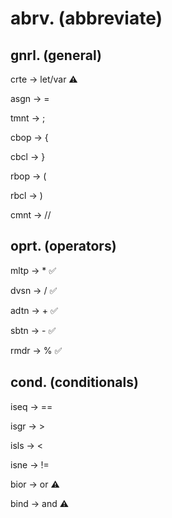 # abrv. (abbreviate)

## gnrl. (general)

crte -> let/var ⚠️

asgn -> =

tmnt -> ;

cbop -> {

cbcl -> }

rbop -> (

rbcl -> )

cmnt -> //

## oprt. (operators)

mltp -> \* ✅

dvsn -> / ✅

adtn -> + ✅

sbtn -> - ✅

rmdr -> % ✅

## cond. (conditionals)

iseq -> ==

isgr -> >

isls -> <

isne -> !=

bior -> or ⚠️

bind -> and ⚠️
